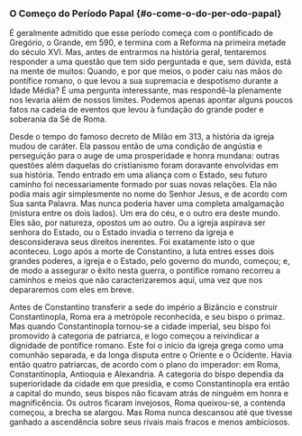 ### O Começo do Período Papal {#o-come-o-do-per-odo-papal}

É geralmente admitido que esse período começa com o pontificado de Gregório, o Grande, em 590, e termina com a Reforma na primeira metade do século XVI. Mas, antes de entrarmos na história geral, tentaremos responder a uma questão que tem sido perguntada e que, sem dúvida, está na mente de muitos: Quando, e por que meios, o poder caiu nas mãos do pontífice romano, o que levou a sua supremacia e despotismo durante a Idade Média? É uma pergunta interessante, mas respondê-la plenamente nos levaria além de nossos limites. Podemos apenas apontar alguns poucos fatos na cadeia de eventos que levou à fundação do grande poder e soberania da Sé de Roma.

Desde o tempo do famoso decreto de Milão em 313, a história da igreja mudou de caráter. Ela passou então de uma condição de angústia e perseguição para o auge de uma prosperidade e honra mundana: outras questões além daquelas do cristianismo foram doravante envolvidas em sua história. Tendo entrado em uma aliança com o Estado, seu futuro caminho foi necessariamente formado por suas novas relações. Ela não podia mais agir simplesmente no nome do Senhor Jesus, e de acordo com Sua santa Palavra. Mas nunca poderia haver uma completa amalgamação (mistura entre os dois lados). Um era do céu, e o outro era deste mundo. Eles são, por natureza, opostos um ao outro. Ou a igreja aspirava ser senhora do Estado, ou o Estado invadia o terreno da igreja e desconsiderava seus direitos inerentes. Foi exatamente isto o que aconteceu. Logo após a morte de Constantino, a luta entres esses dois grandes poderes, a igreja e o Estado, pelo governo do mundo, começou; e, de modo a assegurar o êxito nesta guerra, o pontífice romano recorreu a caminhos e meios que não caracterizaremos aqui, uma vez que nos depararemos com eles em breve.

Antes de Constantino transferir a sede do império a Bizâncio e construir Constantinopla, Roma era a metrópole reconhecida, e seu bispo o primaz. Mas quando Constantinopla tornou-se a cidade imperial, seu bispo foi promovido à categoria de patriarca, e logo começou a reivindicar a dignidade de pontífice romano. Este foi o início da igreja grega como uma comunhão separada, e da longa disputa entre o Oriente e o Ocidente. Havia então quatro patriarcas, de acordo com o plano do imperador: em Roma, Constantinopla, Antioquia e Alexandria. A categoria do bispo dependia da superioridade da cidade em que presidia, e como Constantinopla era então a capital do mundo, seus bispos não ficavam atrás de ninguém em honra e magnificência. Os outros ficaram invejosos, Roma queixou-se, a contenda começou, a brecha se alargou. Mas Roma nunca descansou até que tivesse ganhado a ascendência sobre seus rivais mais fracos e menos ambiciosos.